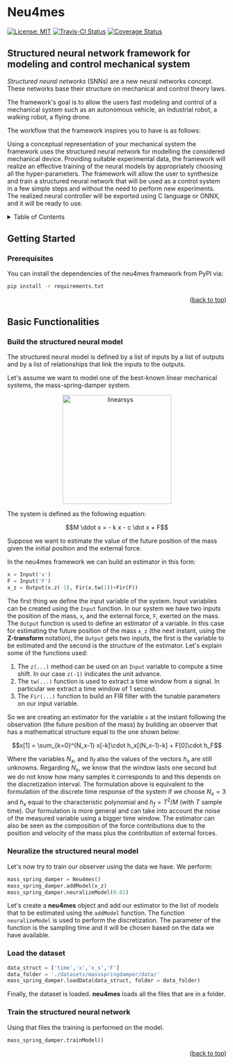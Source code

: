 # Neu4mes
[![License: MIT](https://img.shields.io/badge/License-MIT-yellow.svg)](https://opensource.org/licenses/MIT)  [![Travis-CI Status](https://app.travis-ci.com/tonegas/neu4mes.svg?branch=master)](https://travis-ci.org/tonegas/neu4mes)  [![Coverage Status](https://coveralls.io/repos/github/tonegas/neu4mes/badge.svg?branch=master)](https://coveralls.io/github/tonegas/neu4mes?branch=master)
<a name="readme-top"></a>
## Structured neural network framework for modeling and control mechanical system
_Structured neural networks_ (SNNs) are a new neural networks concept. 
These networks base their structure on mechanical and control theory laws. 

The framework's goal is to allow the users fast modeling and control of a mechanical system such as an autonomous vehicle, an industrial robot, a walking robot, a flying drone.

The workflow that the framework inspires you to have is as follows:

Using a conceptual representation of your mechanical system the framework uses the structured neural network for modelling the considered mechanical device. 
Providing suitable experimental data, the framework will realize an effective training of the neural models by appropriately choosing all the hyper-parameters.
The framework will allow the user to synthesize and train a structured neural network that will be used as a control system in a few simple steps and without the need to perform new experiments. 
The realized neural controller will be exported using C language or ONNX, and it will be ready to use.

<!-- TABLE OF CONTENTS -->
<details>
  <summary>Table of Contents</summary>
  <ol>
    <li>
      <a href="#settingstarted">Getting Started</a>
    </li>
    <li>
      <a href="#basicfunctionalities">Basic Functionalities</a>
      <ul>
        <li><a href="#structuredneuralmodel">Build the structured neural model</a></li>
        <li><a href="#neuralizemodel">Neuralize the structured neural model</a></li>
        <li><a href="#loaddataset">Load the dataset</a></li>
        <li><a href="#trainmodel">Train the structured neural network</a></li>
      </ul>
    </li>
  </ol>
</details>

<!-- GETTING STARTED -->
<a name="settingstarted"></a>
## Getting Started
### Prerequisites

You can install the dependencies of the neu4mes framework from PyPI via:
  ```sh
  pip install -r requirements.txt
  ```

<p align="right">(<a href="#readme-top">back to top</a>)</p>

<a name="basicfunctionalities"></a>
## Basic Functionalities
<a name="structuredneuralmodel"></a>
### Build the structured neural model

The structured neural model is defined by a list of inputs by a list of outputs and by a list of relationships that link the inputs to the outputs.

Let's assume we want to model one of the best-known linear mechanical systems, the mass-spring-damper system.

<p align="center">
<img src="img/massspringdamper.png" width="250" alt="linearsys" >
</p>

The system is defined as the following equation:
```math
M \ddot x  = - k x - c \dot x + F
```

Suppose we want to estimate the value of the future position of the mass given the initial position and the external force.

In the neu4mes framework we can build an estimator in this form:
```python
x = Input('x')
F = Input('F')
x_z = Output(x.z(-1), Fir(x.tw(1))+Fir(F))
```

The first thing we define the input variable of the system.
Input variabiles can be created using the `Input` function.
In our system we have two inputs the position of the mass, `x`, and the external force, `F`, exerted on the mass.
The `Output` function is used to define an estimator of a variable.
In this case for estimating the future position of the mass `x_z` (the next instant, using the **Z-transform** notation),
the `Output` gets two inputs, the first is the variable to be estimated and the second is the structure of the estimator.
Let's explain some of the functions used:
1. The `z(...)` method can be used on an `Input` variable to compute a time shift.
In our case `z(-1)` indicates the unit advance.
2. The `tw(...)` function is used to extract a time window from a signal. 
In particular we extract a time window of 1 second.
3. The `Fir(...)` function to build an FIR filter with the tunable parameters on our input variable.

So we are creating an estimator for the variable `x` at the instant following the observation (the future position of the mass) by building an 
observer that has a mathematical structure equal to the one shown below:
```math
x[1] = \sum_{k=0}^{N_x-1} x[-k]\cdot h_x[(N_x-1)-k] + F[0]\cdot h_F
```
Where the variables $N_x$, and $h_f$ also the values of the vectors $h_x$ are still unknowns.
Regarding $N_x$, we know that the window lasts one second but we do not know how many samples it corresponds to and this depends on the discretization interval.
The formulation above is equivalent to the formulation of the discrete time response of the system
if we choose $N_x = 3$ and $h_x$ equal to the characteristic polynomial and $h_f = T^2/M$ (with $T$ sample time).
Our formulation is more general and can take into account the noise of the measured variable using a bigger time window.
The estimator can also be seen as the composition of the force contributions due to the position and velocity of the mass plus the contribution of external forces.

<a name="neuralizemodel"></a>
### Neuralize the structured neural model

Let's now try to train our observer using the data we have.
We perform:
```python
mass_spring_damper = Neu4mes()
mass_spring_damper.addModel(x_z)
mass_spring_damper.neuralizeModel(0.01)
```
Let's create a **neu4mes** object and add our estimator to the list of models that to be estimated using the `addModel` function.
The function `neuralizeModel` is used to perform the discretization. The parameter of the function is the sampling time and it will be chosen based on the data we have available.

<a name="loaddataset"></a>
### Load the dataset

```python
data_struct = ['time','x','x_s','F']
data_folder = './datasets/massspringdamper/data/'
mass_spring_damper.loadData(data_struct, folder = data_folder)
```
Finally, the dataset is loaded. **neu4mes** loads all the files that are in a folder.

<a name="trainmodel"></a>
### Train the structured neural network
Using that files the training is performed on the model.

```python
mass_spring_damper.trainModel()
```

<p align="right">(<a href="#readme-top">back to top</a>)</p>
